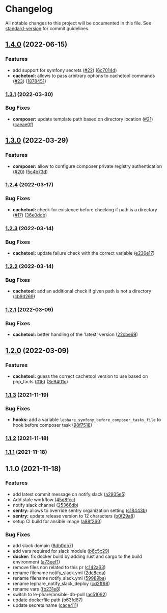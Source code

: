 # Changelog

All notable changes to this project will be documented in this file. See [standard-version](https://github.com/conventional-changelog/standard-version) for commit guidelines.

## [1.4.0](https://github.com/le-phare/ansible-deploy/compare/v1.3.1...v1.4.0) (2022-06-15)


### Features

* add support for symfony secrets ([#22](https://github.com/le-phare/ansible-deploy/issues/22)) ([6c7014d](https://github.com/le-phare/ansible-deploy/commit/6c7014d6a680561151f61a31df43dc69498e51ec))
* **cachetool:** allows to pass arbitrary options to cachetool commands ([#23](https://github.com/le-phare/ansible-deploy/issues/23)) ([1878451](https://github.com/le-phare/ansible-deploy/commit/1878451e29fd0914894fc184fa53e7470ad6dec5))

### [1.3.1](https://github.com/le-phare/ansible-deploy/compare/v1.3.0...v1.3.1) (2022-03-30)


### Bug Fixes

* **composer:** update template path based on directory location ([#21](https://github.com/le-phare/ansible-deploy/issues/21)) ([caeae0f](https://github.com/le-phare/ansible-deploy/commit/caeae0f8118f90097e0b715b744d7c7e8bff662e))

## [1.3.0](https://github.com/le-phare/ansible-deploy/compare/v1.2.4...v1.3.0) (2022-03-29)


### Features

* **composer:** allow to configure composer private registry authentication ([#20](https://github.com/le-phare/ansible-deploy/issues/20)) ([5c4b73d](https://github.com/le-phare/ansible-deploy/commit/5c4b73d86b53c9a4ff4212d3b513dbe58b6c01cb))

### [1.2.4](https://github.com/le-phare/ansible-deploy/compare/v1.2.3...v1.2.4) (2022-03-17)


### Bug Fixes

* **cachetool:** check for existence before checking if path is a directory ([#17](https://github.com/le-phare/ansible-deploy/issues/17)) ([36e0ddb](https://github.com/le-phare/ansible-deploy/commit/36e0ddb3f44e0c617b9cd665d0a53a5d24d45a38))

### [1.2.3](https://github.com/le-phare/ansible-deploy/compare/v1.2.2...v1.2.3) (2022-03-14)


### Bug Fixes

* **cachetool:** update failure check with the correct variable ([e236e17](https://github.com/le-phare/ansible-deploy/commit/e236e17512d18e323c753b62c6deda2083756d51))

### [1.2.2](https://github.com/le-phare/ansible-deploy/compare/v1.2.1...v1.2.2) (2022-03-14)


### Bug Fixes

* **cachetool:** add an additional check if given path is not a directory ([cb9d269](https://github.com/le-phare/ansible-deploy/commit/cb9d26944278523b2a1cf1134eb4021a5353cf25))

### [1.2.1](https://github.com/le-phare/ansible-deploy/compare/v1.2.0...v1.2.1) (2022-03-09)


### Bug Fixes

* **cachetool:** better handling of the 'latest' version ([22cbe69](https://github.com/le-phare/ansible-deploy/commit/22cbe69fe394c724664c686fe82d4038efe66720))

## [1.2.0](https://github.com/le-phare/ansible-deploy/compare/v1.1.3...v1.2.0) (2022-03-09)


### Features

* **cachetool:** guess the correct cachetool version to use based on php_facts ([#16](https://github.com/le-phare/ansible-deploy/issues/16)) ([3e9401c](https://github.com/le-phare/ansible-deploy/commit/3e9401ccd06d7dd704d82afc084e4f6a141be644))

### [1.1.3](https://github.com/le-phare/ansible-deploy/compare/v1.1.2...v1.1.3) (2021-11-19)


### Bug Fixes

* **hooks:** add a variable `lephare_symfony_before_composer_tasks_file` to hook before composer task ([98f7518](https://github.com/le-phare/ansible-deploy/commit/98f75186dc58211b508a5174c59bd64671c7e3f0))

### [1.1.2](https://github.com/le-phare/ansible-deploy/compare/v1.1.1...v1.1.2) (2021-11-18)

### [1.1.1](https://github.com/le-phare/ansible-deploy/compare/v1.1.0...v1.1.1) (2021-11-18)

## 1.1.0 (2021-11-18)


### Features

* add latest commit message on notify slack ([a2935e5](https://github.com/le-phare/ansible-deploy/commit/a2935e53ff26d1ef438fdd78dfdc773ad609e859))
* Add stale workflow ([45d8fcc](https://github.com/le-phare/ansible-deploy/commit/45d8fcc9e97dfea5c4cac4e9a5bf325459388d9b))
* notify slack channel ([25366db](https://github.com/le-phare/ansible-deploy/commit/25366dbc6fded848120dd5c156de657a5a4d16e8))
* **sentry:** allows to override sentry organization setting ([c18443b](https://github.com/le-phare/ansible-deploy/commit/c18443b747bba0ab18226dfadf626c985573d88e))
* **sentry:** update release version to 12 characters ([b0f29a8](https://github.com/le-phare/ansible-deploy/commit/b0f29a86f0dffd0d1b5ee22a0b7f2470e4fed252))
* setup CI build for ansible image ([a88f260](https://github.com/le-phare/ansible-deploy/commit/a88f2605e613be93ecb1cf0b18425ee4c5043767))


### Bug Fixes

* add slack domain ([8db0db7](https://github.com/le-phare/ansible-deploy/commit/8db0db72c24ae759be4e1027c7351dd43fabe416))
* add vars required for slack module ([b6c5c29](https://github.com/le-phare/ansible-deploy/commit/b6c5c296c44926410e3864f0ba172944552dfda5))
* **docker:** fix docker build by adding rust and cargo to the build environment ([a73eef1](https://github.com/le-phare/ansible-deploy/commit/a73eef16a08706aaf45a7eb4e13b1a608793189f))
* remove files non related to this pr ([c142a63](https://github.com/le-phare/ansible-deploy/commit/c142a63745d91bc4fb673984ad08f8c375b6ef83))
* rename filename notify_slack.yml ([2dc8cda](https://github.com/le-phare/ansible-deploy/commit/2dc8cda08241e08ed5ff8a8ae230ad64c40b117d))
* rename filename notify_slack.yml ([59989ba](https://github.com/le-phare/ansible-deploy/commit/59989baefe5e183ae50287a0782bf578744fe979))
* rename lephare_notify_slack_deploy ([cd2ff98](https://github.com/le-phare/ansible-deploy/commit/cd2ff982c14d28063ec3ead2d1af436b16448eda))
* rename vars ([fb231e8](https://github.com/le-phare/ansible-deploy/commit/fb231e8e26502b8499f1bdfba1388cb1a98c0fb0))
* switch to le-phare/ansible-db-pull ([ac51092](https://github.com/le-phare/ansible-deploy/commit/ac510922319fd26ff6045ce60667b0ae989b8481))
* update dockerfile path ([b63fd87](https://github.com/le-phare/ansible-deploy/commit/b63fd8789c32219de520c154ae6413b45b35fd63))
* update secrets name ([cace411](https://github.com/le-phare/ansible-deploy/commit/cace41191d2df38369c909592fe6a7d43de55fe1))
